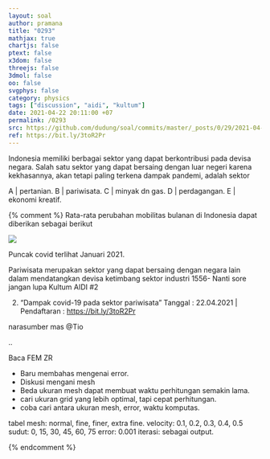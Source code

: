 ```yaml
---
layout: soal
author: pramana
title: "0293"
mathjax: true
chartjs: false
ptext: false
x3dom: false
threejs: false
3dmol: false
oo: false
svgphys: false
category: physics
tags: ["discussion", "aidi", "kultum"]
date: 2021-04-22 20:11:00 +07
permalink: /0293
src: https://github.com/dudung/soal/commits/master/_posts/0/29/2021-04-22-discussion-3.md
ref: https://bit.ly/3toR2Pr
---
```

Indonesia memiliki berbagai sektor yang dapat berkontribusi pada devisa negara. Salah satu sektor yang dapat bersaing dengan luar negeri karena kekhasannya, akan tetapi paling terkena dampak pandemi, adalah sektor

A | pertanian.
B | pariwisata.
C | minyak dn gas.
D | perdagangan.
E | ekonomi kreatif.

{% comment %}
Rata-rata perubahan mobilitas bulanan di Indonesia dapat diberikan sebagai berikut

![]({{site.baseurl}}/assets/img/0/29/0293.png)

Puncak covid terlihat Januari 2021.

Pariwisata merupakan sektor yang dapat bersaing dengan negara lain dalam mendatangkan devisa ketimbang sektor industri
1556-
Nanti sore jangan lupa Kultum AIDI #2

2. “Dampak covid-19 pada sektor pariwisata” 
Tanggal : 22.04.2021 | Pendaftaran  : https://bit.ly/3toR2Pr

narasumber mas @Tio

..

Baca FEM
ZR
+ Baru membahas mengenai error.
+ Diskusi mengani mesh
+ Beda ukuran mesh dapat membuat waktu perhitungan semakin lama.
+ cari ukuran grid yang lebih optimal, tapi cepat perhitungan.
+ coba cari antara ukuran mesh, error, waktu komputas.

tabel
mesh: normal, fine, finer, extra fine.
velocity: 0.1, 0.2, 0.3, 0.4, 0.5
sudut: 0, 15, 30, 45, 60, 75
error: 0.001
iterasi: sebagai output.

{% endcomment %}
